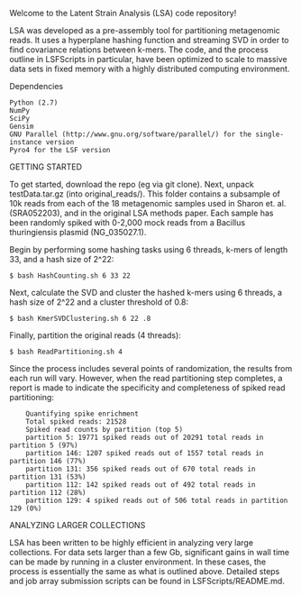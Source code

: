 Welcome to the Latent Strain Analysis (LSA) code repository!

LSA was developed as a pre-assembly tool for partitioning metagenomic reads. It uses a hyperplane hashing function and streaming SVD in order to find covariance relations between k-mers. The code, and the process outline in LSFScripts in particular, have been optimized to scale to massive data sets in fixed memory with a highly distributed computing environment.

Dependencies

	Python (2.7)
	NumPy
	SciPy
	Gensim
	GNU Parallel (http://www.gnu.org/software/parallel/) for the single-instance version
	Pyro4 for the LSF version

GETTING STARTED

To get started, download the repo (eg via git clone). Next, unpack testData.tar.gz (into original_reads/). This folder contains a subsample of 10k reads from each of the 18 metagenomic samples used in Sharon et. al. (SRA052203), and in the original LSA methods paper. Each sample has been randomly spiked with 0-2,000 mock reads from a Bacillus thuringiensis plasmid (NG_035027.1).

Begin by performing some hashing tasks using 6 threads, k-mers of length 33, and a hash size of 2^22:

	$ bash HashCounting.sh 6 33 22

Next, calculate the SVD and cluster the hashed k-mers using 6 threads, a hash size of 2^22 and a cluster threshold of 0.8:

	$ bash KmerSVDClustering.sh 6 22 .8

Finally, partition the original reads (4 threads):

	$ bash ReadPartitioning.sh 4

Since the process includes several points of randomization, the results from each run will vary. However, when the read partitioning step completes, a report is made to indicate the specificity and completeness of spiked read partitioning:

		Quantifying spike enrichment
		Total spiked reads: 21528
		Spiked read counts by partition (top 5)
		partition 5: 19771 spiked reads out of 20291 total reads in partition 5 (97%)
		partition 146: 1207 spiked reads out of 1557 total reads in partition 146 (77%)
		partition 131: 356 spiked reads out of 670 total reads in partition 131 (53%)
		partition 112: 142 spiked reads out of 492 total reads in partition 112 (28%)
		partition 129: 4 spiked reads out of 506 total reads in partition 129 (0%)

ANALYZING LARGER COLLECTIONS

LSA has been written to be highly efficient in analyzing very large collections. For data sets larger than a few Gb, significant gains in wall time can be made by running in a cluster environment. In these cases, the process is essentially the same as what is outlined above. Detailed steps and job array submission scripts can be found in LSFScripts/README.md.